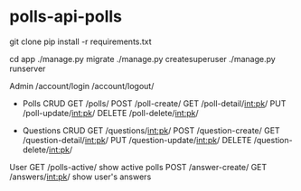 # polls-api-polls

git clone
pip install -r requirements.txt

cd app
./manage.py migrate
./manage.py createsuperuser
./manage.py runserver


Admin
/account/login
/account/logout/

- Polls CRUD 
GET /polls/
POST /poll-create/
GET /poll-detail/<int:pk>/
PUT /poll-update/<int:pk>/
DELETE /poll-delete/<int:pk>/

- Questions CRUD
GET /questions/<int:pk>/
POST /question-create/
GET /question-detail/<int:pk>/
PUT /question-update/<int:pk>/
DELETE /question-delete/<int:pk>/

User
GET /polls-active/  show active polls
POST /answer-create/
GET /answers/<int:pk>/  show user's answers
